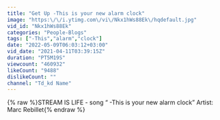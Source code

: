 ```yaml
---
title: "Get Up -This is your new alarm clock"
image: "https:\/\/i.ytimg.com\/vi\/Nkx1hWs88Ek\/hqdefault.jpg"
vid_id: "Nkx1hWs88Ek"
categories: "People-Blogs"
tags: ["-This","alarm","clock"]
date: "2022-05-09T06:03:12+03:00"
vid_date: "2021-04-11T03:39:15Z"
duration: "PT5M19S"
viewcount: "460932"
likeCount: "9488"
dislikeCount: ""
channel: "Td_kd Name"
---
```

{% raw %}STREAM IS LIFE - song “ -This is your new alarm clock”  Artist: Marc Rebillet{% endraw %}
